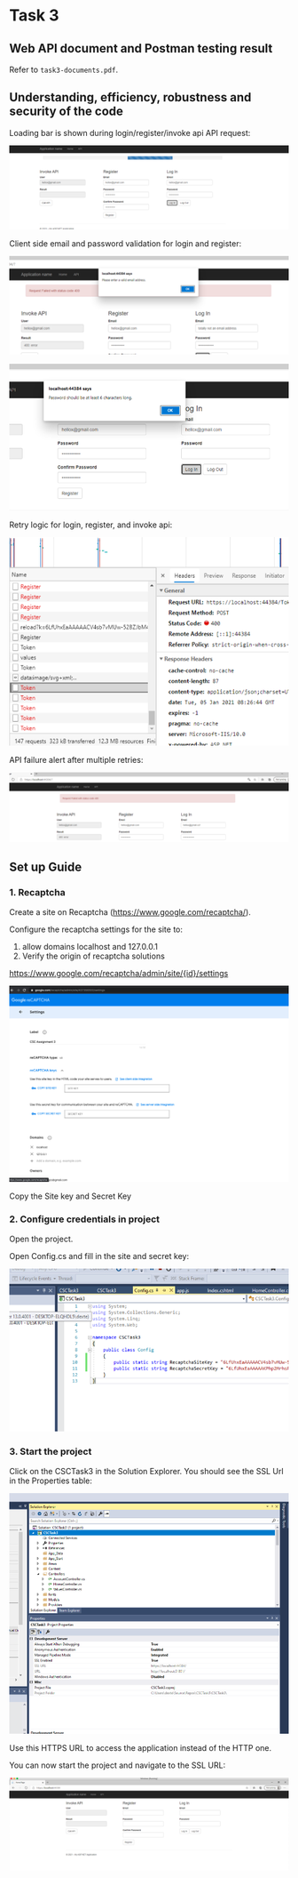 # Task 3

## Web API document and Postman testing result

Refer to `task3-documents.pdf`.

## Understanding, efficiency, robustness and security of the code

Loading bar is shown during login/register/invoke api API request:

![](images/loading.png)

Client side email and password validation for login and register:

![](images/email-validation.png)

![](images/password-validation.png)

Retry logic for login, register, and invoke api:

![](images/retry.png)

API failure alert after multiple retries:

![](images/failure.png)

## Set up Guide

### 1. Recaptcha

Create a site on Recaptcha (https://www.google.com/recaptcha/).

Configure the recaptcha settings for the site to:

1. allow domains localhost and 127.0.0.1
2. Verify the origin of recaptcha solutions

https://www.google.com/recaptcha/admin/site/{id}/settings

![](images/recaptcha-settings.png)

Copy the Site key and Secret Key

### 2. Configure credentials in project

Open the project. 

Open Config.cs and fill in the site and secret key:

![](images/config.png)

### 3. Start the project

Click on the CSCTask3 in the Solution Explorer. You should see the SSL Url in the Properties table:

![](images/ssl_url.png)

Use this HTTPS URL to access the application instead of the HTTP one.

You can now start the project and navigate to the SSL URL:

![](images/page.png)

